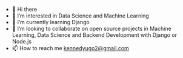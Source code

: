 - 👋 Hi there
- 👀 I’m interested in Data Science and Machine Learning
- 🌱 I’m currently learning Django
- 💞️ I’m looking to collaborate on open source projects in Machine Learning, Data Science and Backend Development with Django or Node.js
- 📫 How to reach me kennedyugo2@gmail.com

<!---
kvngdre/kvngdre is a ✨ special ✨ repository because its `README.md` (this file) appears on your GitHub profile.
You can click the Preview link to take a look at your changes.
--->
